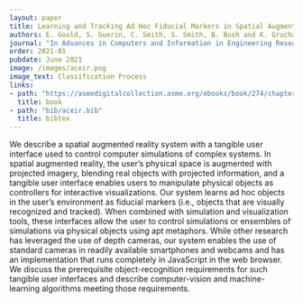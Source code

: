 ```yaml
---
layout: paper
title: Learning and Tracking Ad Hoc Fiducial Markers in Spatial Augmented Reality
authors: E. Gould, S. Guerin, C. Smith, S. Smith, B. Bush and K. Gruchalla
journal: "In Advances in Computers and Information in Engineering Research" 
order: 2021-01
pubdate: June 2021
image: /images/aceir.png
image_text: Classification Process
links:
- path: "https://asmedigitalcollection.asme.org/ebooks/book/274/chapter-abstract/26137753/Learning-and-Tracking-Ad-Hoc-Fiducial-Markers-in"
  title: book
- path: "bib/aceir.bib"
  title: bibtex
---
```

We describe a spatial augmented reality system with a tangible user interface used to control computer simulations of complex systems. In spatial augmented reality, the user’s physical space is augmented with projected imagery, blending real objects with projected information, and a tangible user interface enables users to manipulate physical objects as controllers for interactive visualizations. Our system learns ad hoc objects in the user’s environment as fiducial markers (i.e., objects that are visually recognized and tracked). When combined with simulation and visualization tools, these interfaces allow the user to control simulations or ensembles of simulations via physical objects using apt metaphors. While other research has leveraged the use of depth cameras, our system enables the use of standard cameras in readily available smartphones and webcams and has an implementation that runs completely in JavaScript in the web browser. We discuss the prerequisite object-recognition requirements for such tangible user interfaces and describe computer-vision and machine-learning algorithms meeting those requirements.
